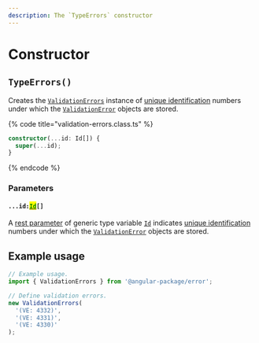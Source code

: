 ```yaml
---
description: The `TypeErrors` constructor
---
```


# Constructor

## `TypeErrors()`

Creates the [`ValidationErrors`](broken-reference) instance of [unique identification](../getting-started/basic-concepts.md#unique-identification) numbers under which the [`ValidationError`](broken-reference) objects are stored.

{% code title="validation-errors.class.ts" %}
```typescript
constructor(...id: Id[]) {
  super(...id);
}
```
{% endcode %}

### Parameters

#### `...id:`[<mark style="color:green;">`Id`</mark>](generic-type-variables.md#validationerrors-less-than-id-greater-than)`[]`

A [rest parameter](https://developer.mozilla.org/en-US/docs/Web/JavaScript/Reference/Functions/rest\_parameters) of generic type variable [`Id`](generic-type-variables.md#validationerrors-less-than-id-greater-than) indicates [unique identification](../getting-started/basic-concepts.md#unique-identification) numbers under which the [`ValidationError`](broken-reference) objects are stored.

## Example usage

```typescript
// Example usage.
import { ValidationErrors } from '@angular-package/error';

// Define validation errors.
new ValidationErrors(
  '(VE: 4332)',
  '(VE: 4331)',
  '(VE: 4330)'
);
```

